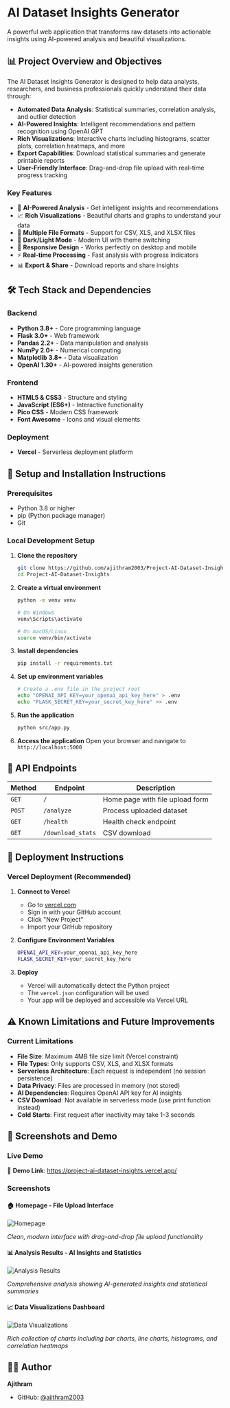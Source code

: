 ﻿# AI Dataset Insights Generator

A powerful web application that transforms raw datasets into actionable insights using AI-powered analysis and beautiful visualizations.

## 📊 Project Overview and Objectives

The AI Dataset Insights Generator is designed to help data analysts, researchers, and business professionals quickly understand their data through:

- **Automated Data Analysis**: Statistical summaries, correlation analysis, and outlier detection
- **AI-Powered Insights**: Intelligent recommendations and pattern recognition using OpenAI GPT
- **Rich Visualizations**: Interactive charts including histograms, scatter plots, correlation heatmaps, and more
- **Export Capabilities**: Download statistical summaries and generate printable reports
- **User-Friendly Interface**: Drag-and-drop file upload with real-time progress tracking

### Key Features
- 🧠 **AI-Powered Analysis** - Get intelligent insights and recommendations
- 📈 **Rich Visualizations** - Beautiful charts and graphs to understand your data
- 📁 **Multiple File Formats** - Support for CSV, XLS, and XLSX files
- 🌙 **Dark/Light Mode** - Modern UI with theme switching
- 📱 **Responsive Design** - Works perfectly on desktop and mobile
- ⚡ **Real-time Processing** - Fast analysis with progress indicators
- 📊 **Export & Share** - Download reports and share insights

## 🛠 Tech Stack and Dependencies

### Backend
- **Python 3.8+** - Core programming language
- **Flask 3.0+** - Web framework
- **Pandas 2.2+** - Data manipulation and analysis
- **NumPy 2.0+** - Numerical computing
- **Matplotlib 3.8+** - Data visualization
- **OpenAI 1.30+** - AI-powered insights generation

### Frontend
- **HTML5 & CSS3** - Structure and styling
- **JavaScript (ES6+)** - Interactive functionality
- **Pico CSS** - Modern CSS framework
- **Font Awesome** - Icons and visual elements

### Deployment
- **Vercel** - Serverless deployment platform


## 🚀 Setup and Installation Instructions

### Prerequisites
- Python 3.8 or higher
- pip (Python package manager)
- Git

### Local Development Setup

1. **Clone the repository**
   ```bash
   git clone https://github.com/ajithram2003/Project-AI-Dataset-Insights.git
   cd Project-AI-Dataset-Insights
   ```

2. **Create a virtual environment**
   ```bash
   python -m venv venv
   
   # On Windows
   venv\Scripts\activate
   
   # On macOS/Linux
   source venv/bin/activate
   ```

3. **Install dependencies**
   ```bash
   pip install -r requirements.txt
   ```

4. **Set up environment variables**
   ```bash
   # Create a .env file in the project root
   echo "OPENAI_API_KEY=your_openai_api_key_here" > .env
   echo "FLASK_SECRET_KEY=your_secret_key_here" >> .env
   ```

5. **Run the application**
   ```bash
   python src/app.py
   ```

6. **Access the application**
   Open your browser and navigate to `http://localhost:5000`

## 🔌 API Endpoints

| Method | Endpoint | Description |
|--------|----------|-------------|
| `GET` | `/` | Home page with file upload form |
| `POST` | `/analyze` | Process uploaded dataset |
| `GET` | `/health` | Health check endpoint |
| `GET` | `/download_stats` | CSV download |

## 🚀 Deployment Instructions

### Vercel Deployment (Recommended)

1. **Connect to Vercel**
   - Go to [vercel.com](https://vercel.com)
   - Sign in with your GitHub account
   - Click "New Project"
   - Import your GitHub repository

2. **Configure Environment Variables**
   ```bash
   OPENAI_API_KEY=your_openai_api_key_here
   FLASK_SECRET_KEY=your_secret_key_here
   ```

3. **Deploy**
   - Vercel will automatically detect the Python project
   - The `vercel.json` configuration will be used
   - Your app will be deployed and accessible via Vercel URL


## ⚠️ Known Limitations and Future Improvements

### Current Limitations
- **File Size**: Maximum 4MB file size limit (Vercel constraint)
- **File Types**: Only supports CSV, XLS, and XLSX formats
- **Serverless Architecture**: Each request is independent (no session persistence)
- **Data Privacy**: Files are processed in memory (not stored)
- **AI Dependencies**: Requires OpenAI API key for AI insights
- **CSV Download**: Not available in serverless mode (use print function instead)
- **Cold Starts**: First request after inactivity may take 1-3 seconds

## 📸 Screenshots and Demo

### Live Demo
🔗 **Demo Link**: https://project-ai-dataset-insights.vercel.app/

### Screenshots

#### 🏠 Homepage - File Upload Interface
![Homepage](https://github.com/ajithram2003/Project-AI-Dataset-Insights/blob/main/docs/images/homepage.jpeg?raw=true)

*Clean, modern interface with drag-and-drop file upload functionality*

#### 📊 Analysis Results - AI Insights and Statistics
![Analysis Results](https://github.com/ajithram2003/Project-AI-Dataset-Insights/blob/main/docs/images/analysis-results.jpeg?raw=true)

*Comprehensive analysis showing AI-generated insights and statistical summaries*

#### 📈 Data Visualizations Dashboard
![Data Visualizations](https://github.com/ajithram2003/Project-AI-Dataset-Insights/blob/main/docs/images/data-visualizations.jpeg?raw=true)

*Rich collection of charts including bar charts, line charts, histograms, and correlation heatmaps*


## 👨‍💻 Author

**Ajithram**
- GitHub: [@ajithram2003](https://github.com/ajithram2003)
